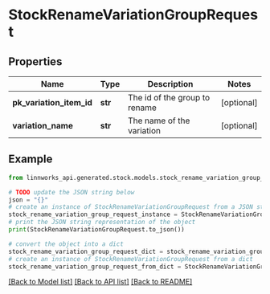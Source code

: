 # StockRenameVariationGroupRequest


## Properties

Name | Type | Description | Notes
------------ | ------------- | ------------- | -------------
**pk_variation_item_id** | **str** | The id of the group to rename | [optional] 
**variation_name** | **str** | The name of the variation | [optional] 

## Example

```python
from linnworks_api.generated.stock.models.stock_rename_variation_group_request import StockRenameVariationGroupRequest

# TODO update the JSON string below
json = "{}"
# create an instance of StockRenameVariationGroupRequest from a JSON string
stock_rename_variation_group_request_instance = StockRenameVariationGroupRequest.from_json(json)
# print the JSON string representation of the object
print(StockRenameVariationGroupRequest.to_json())

# convert the object into a dict
stock_rename_variation_group_request_dict = stock_rename_variation_group_request_instance.to_dict()
# create an instance of StockRenameVariationGroupRequest from a dict
stock_rename_variation_group_request_from_dict = StockRenameVariationGroupRequest.from_dict(stock_rename_variation_group_request_dict)
```
[[Back to Model list]](../README.md#documentation-for-models) [[Back to API list]](../README.md#documentation-for-api-endpoints) [[Back to README]](../README.md)


